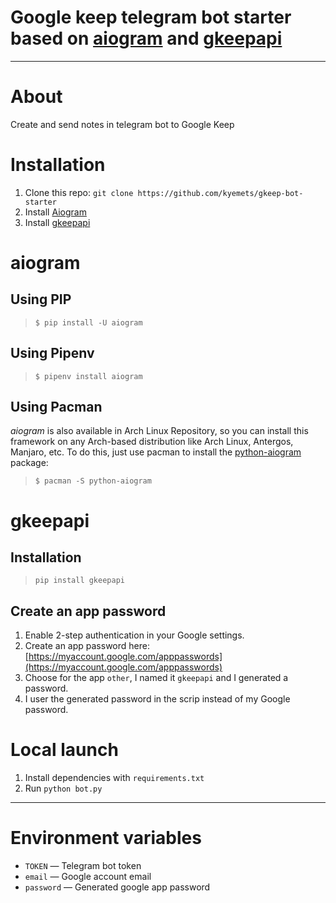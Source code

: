 # Google keep telegram bot starter based on [aiogram](https://aiogram.dev/) and [gkeepapi](https://github.com/kiwiz/gkeepapi)  
---

# About 
Create and send notes in telegram bot to Google Keep

# Installation
1. Clone this repo: `git clone https://github.com/kyemets/gkeep-bot-starter`
2. Install [Aiogram](#aiogram)
3. Install [gkeepapi](#gkeepapi)

# aiogram
## Using PIP

> `$ pip install -U aiogram`

## Using Pipenv

> `$ pipenv install aiogram`

## Using Pacman

_aiogram_ is also available in Arch Linux Repository, so you can install this framework on any Arch-based distribution like Arch Linux, Antergos, Manjaro, etc. To do this, just use pacman to install the [python-aiogram](https://archlinux.org/packages/community/any/python-aiogram/) package:

> `$ pacman -S python-aiogram`



# gkeepapi 
## Installation

> `pip install gkeepapi`

## Create an app password
1.  Enable 2-step authentication in your Google settings.
2.  Create an app password here: [https://myaccount.google.com/apppasswords](https://myaccount.google.com/apppasswords)
3.  Choose for the app `other`, I named it `gkeepapi` and I generated a password.
4.  I user the generated password in the scrip instead of my Google password.

# Local launch

1. Install dependencies with `requirements.txt`
2. Run `python bot.py`

---

# Environment variables
- `TOKEN` — Telegram bot token
- `email` — Google account email
- `password` — Generated google app password
